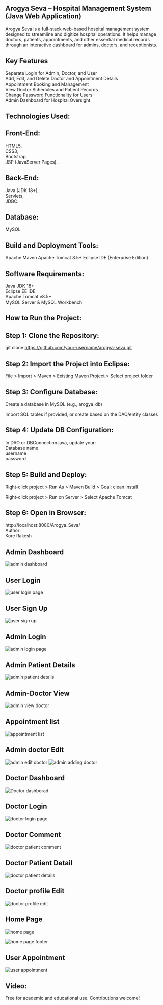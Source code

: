 ## Arogya Seva – Hospital Management System (Java Web Application)
Arogya Seva is a full-stack web-based hospital management system designed to streamline and digitize hospital operations. It helps manage doctors, patients, appointments, and other essential medical records through an interactive dashboard for admins, doctors, and receptionists.
## Key Features
Separate Login for Admin, Doctor, and User  
Add, Edit, and Delete Doctor and Appointment Details  
Appointment Booking and Management  
View Doctor Schedules and Patient Records  
Change Password Functionality for Users  
Admin Dashboard for Hospital Oversight  

## Technologies Used:
## Front-End:
HTML5,  
CSS3,  
Bootstrap,  
JSP (JavaServer Pages).

## Back-End:
Java (JDK 18+),  
Servlets,  
JDBC.

## Database:
MySQL

## Build and Deployment Tools:
Apache Maven
Apache Tomcat 8.5+
Eclipse IDE (Enterprise Edition)

## Software Requirements:
Java JDK 18+  
Eclipse EE IDE  
Apache Tomcat v8.5+  
MySQL Server & MySQL Workbench  


## How to Run the Project:
## Step 1: Clone the Repository:
git clone https://github.com/your-username/arogya-seva.git  

## Step 2: Import the Project into Eclipse:
File >   Import >   Maven >   Existing Maven Project >   Select project folder

## Step 3: Configure Database:
Create a database in MySQL (e.g., arogya_db)  

Import SQL tables if provided, or create based on the DAO/entity classes

## Step 4: Update DB Configuration:
In DAO or DBConnection.java, update your:  
Database name  
username  
password
## Step 5: Build and Deploy:
Right-click project >   Run As >   Maven Build >   Goal: clean install  

Right-click project >   Run on Server >   Select Apache Tomcat

## Step 6: Open in Browser:
http://localhost:8080/Arogya_Seva/  
Author:  
Kore Rakesh  

## Admin Dashboard
![admin dashboard ](https://github.com/user-attachments/assets/0bbd5f3e-4cdf-4237-beb1-c4ad4f9c6a93)

## User Login 
![user login page](https://github.com/user-attachments/assets/9060ca8a-cc6e-47d7-b403-442f8de80e5e)

## User Sign Up
![user sign up ](https://github.com/user-attachments/assets/b06715d1-fdf1-428f-9f75-0312159c5d45)

## Admin Login
![admin login page](https://github.com/user-attachments/assets/702e8ed0-2fa3-454f-91d0-bef3d4e5c8d2)

## Admin Patient Details
![admin patient details](https://github.com/user-attachments/assets/4593b5e5-d12e-45ce-9127-e8d082bf3656)

## Admin-Doctor View
![admin view doctor](https://github.com/user-attachments/assets/c2ba312f-0dbd-4078-90df-be9fcdac4122)

## Appointment list
![appointment list](https://github.com/user-attachments/assets/7a6646c2-a139-4dbe-8294-7115a76042d9)

## Admin doctor Edit
![admin edit doctor](https://github.com/user-attachments/assets/2f086efd-c5f9-43f0-a636-13f083710ebb)
![admin adding doctor](https://github.com/user-attachments/assets/30f6e704-cce6-4fd2-bf5e-606451a86f0a)

## Doctor Dashboard
![Doctor dashborad](https://github.com/user-attachments/assets/89934d72-5edc-4f45-bd12-02b3e250dfe3)

## Doctor Login
![doctor login page](https://github.com/user-attachments/assets/7eff1aa3-ead9-4ba1-aaee-6c4e2e2c242e)

## Doctor Comment
![doctor patient comment](https://github.com/user-attachments/assets/6d8d2394-15f5-4611-a949-911430fca908)

## Doctor Patient Detail
![doctor patient details](https://github.com/user-attachments/assets/04902655-3c2e-4a86-8b6a-ef8c979cf328)

## Doctor profile Edit
![doctor profile edit](https://github.com/user-attachments/assets/81e1dbff-01de-44db-9266-0df95e244f45)

## Home Page
![home page ](https://github.com/user-attachments/assets/eccf0f3f-8eeb-48c3-85f4-463a4c78412e)

![home page footer](https://github.com/user-attachments/assets/0ee3f309-125c-42d1-b003-a25b2f69d613)

## User Appointment
![user appointment ](https://github.com/user-attachments/assets/1ff21fc3-9126-4da7-97d8-dbce07add144)

## Video:

Free for academic and educational use. Contributions welcome!
